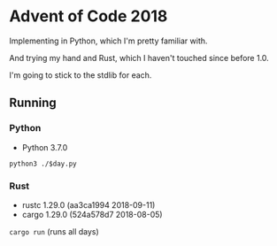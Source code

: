 # Advent of Code 2018

Implementing in Python, which I'm pretty familiar with.

And trying my hand and Rust, which I haven't touched since before 1.0.

I'm going to stick to the stdlib for each.

## Running

### Python

- Python 3.7.0

`python3 ./$day.py`

### Rust

- rustc 1.29.0 (aa3ca1994 2018-09-11)
- cargo 1.29.0 (524a578d7 2018-08-05)

`cargo run` (runs all days)